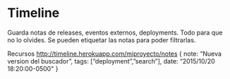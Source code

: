 # Timeline

Guarda notas de releases, eventos externos, deployments. Todo para que no lo olvides. Se pueden etiquetar las notas para poder filtrarlas.

Recursos
http://timeline.herokuapp.com/miproyecto/notes
{
  note: “Nueva version del buscador”,
  tags: [“deployment”,”search”],
  date: “2015/10/20 18:20:00-0500"
}
